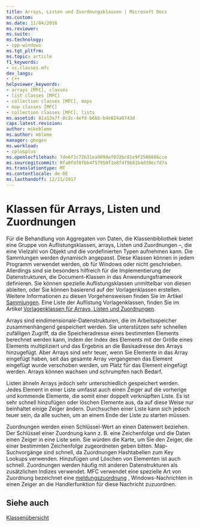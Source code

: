 ```yaml
---
title: Arrays, Listen und Zuordnungsklassen | Microsoft Docs
ms.custom: 
ms.date: 11/04/2016
ms.reviewer: 
ms.suite: 
ms.technology:
- cpp-windows
ms.tgt_pltfrm: 
ms.topic: article
f1_keywords:
- vc.classes.mfc
dev_langs:
- C++
helpviewer_keywords:
- arrays [MFC], classes
- list classes [MFC]
- collection classes [MFC], maps
- map classes [MFC]
- collection classes [MFC], lists
ms.assetid: 81a13a7f-0c2c-4efd-b6bb-b4e624a0743d
caps.latest.revision: 
author: mikeblome
ms.author: mblome
manager: ghogen
ms.workload:
- cplusplus
ms.openlocfilehash: 7de6f3c72b31ea9094af032bc81e9f2506606cce
ms.sourcegitcommit: 8fa8fdf0fbb4f57950f1e8f4f9b81b4d39ec7d7a
ms.translationtype: MT
ms.contentlocale: de-DE
ms.lasthandoff: 12/21/2017
---
```

# <a name="array-list-and-map-classes"></a>Klassen für Arrays, Listen und Zuordnungen
Für die Behandlung von Aggregaten von Daten, die Klassenbibliothek bietet eine Gruppe von Auflistungsklassen, arrays, Listen und Zuordnungen –, die eine Vielzahl von Objekt und die vordefinierten Typen aufnehmen kann. Die Sammlungen werden dynamisch angepasst. Diese Klassen können in jedem Programm verwendet werden, ob für Windows oder nicht geschrieben. Allerdings sind sie besonders hilfreich für die Implementierung der Datenstrukturen, die Document-Klassen in das Anwendungsframework definieren. Sie können spezielle Auflistungsklassen unmittelbar von diesen ableiten, oder Sie können basierend auf der Vorlagenklassen erstellen. Weitere Informationen zu diesen Vorgehensweisen finden Sie im Artikel [Sammlungen](../mfc/collections.md). Eine Liste der Auflistung Vorlagenklassen, finden Sie im Artikel [Vorlagenklassen für Arrays, Listen und Zuordnungen](../mfc/template-classes-for-arrays-lists-and-maps.md).  
  
 Arrays sind eindimensionale-Datenstrukturen, die im Arbeitsspeicher zusammenhängend gespeichert werden. Sie unterstützen sehr schnellen zufälligen Zugriff, da die Speicheradresse eines bestimmten Elements berechnet werden kann, indem der Index des Elements mit der Größe eines Elements multipliziert und das Ergebnis an die Basisadresse des Arrays hinzugefügt. Aber Arrays sind sehr teuer, wenn Sie Elemente in das Array eingefügt haben, seit das gesamte Array vergangenen das Element eingefügt wurde verschoben werden, um Platz für das Element eingefügt werden. Arrays können wachsen und schrumpfen nach Bedarf.  
  
 Listen ähneln Arrays jedoch sehr unterschiedlich gespeichert werden. Jedes Element in einer Liste umfasst auch einen Zeiger auf die vorherige und kommende Elemente, die somit einer doppelt verknüpften Liste. Es ist sehr schnell hinzufügen oder löschen Elemente aus, da auf diese Weise nur beinhaltet einige Zeiger ändern. Durchsuchen einer Liste kann sich jedoch teuer sein, da alle suchen, um an einem Ende der Liste zu starten müssen.  
  
 Zuordnungen werden einen Schlüssel-Wert an einen Datenwert beziehen. Der Schlüssel einer Zuordnung kann z. B. eine Zeichenfolge und die Daten einen Zeiger in eine Liste sein. Sie würden die Karte, um Sie den Zeiger, die einer bestimmten Zeichenfolge zugeordneten geben bitten. Map-Suchvorgänge sind schnell, da Zuordnungen Hashtabellen zum Key Lookups verwenden. Hinzufügen und Löschen von Elementen ist auch schnell. Zuordnungen werden häufig mit anderen Datenstrukturen als zusätzlichen Indizes verwendet. MFC verwendet eine spezielle Art von Zuordnung bezeichnet eine [meldungszuordnung](../mfc/mapping-messages.md) , Windows-Nachrichten in einen Zeiger an die Handlerfunktion für diese Nachricht zuzuordnen.  
  
## <a name="see-also"></a>Siehe auch  
 [Klassenübersicht](../mfc/class-library-overview.md)

